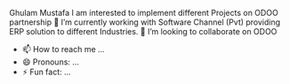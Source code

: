 Ghulam Mustafa
I am interested to implement different Projects on ODOO partnership
🌱 I’m currently working with Software Channel (Pvt) providing ERP solution to different Industries.
💞️ I’m looking to collaborate on ODOO
- 📫 How to reach me ...
- 😄 Pronouns: ...
- ⚡ Fun fact: ...

<!---
ScMustafa/ScMustafa is a ✨ special ✨ repository because its `README.md` (this file) appears on your GitHub profile.
You can click the Preview link to take a look at your changes.
--->
